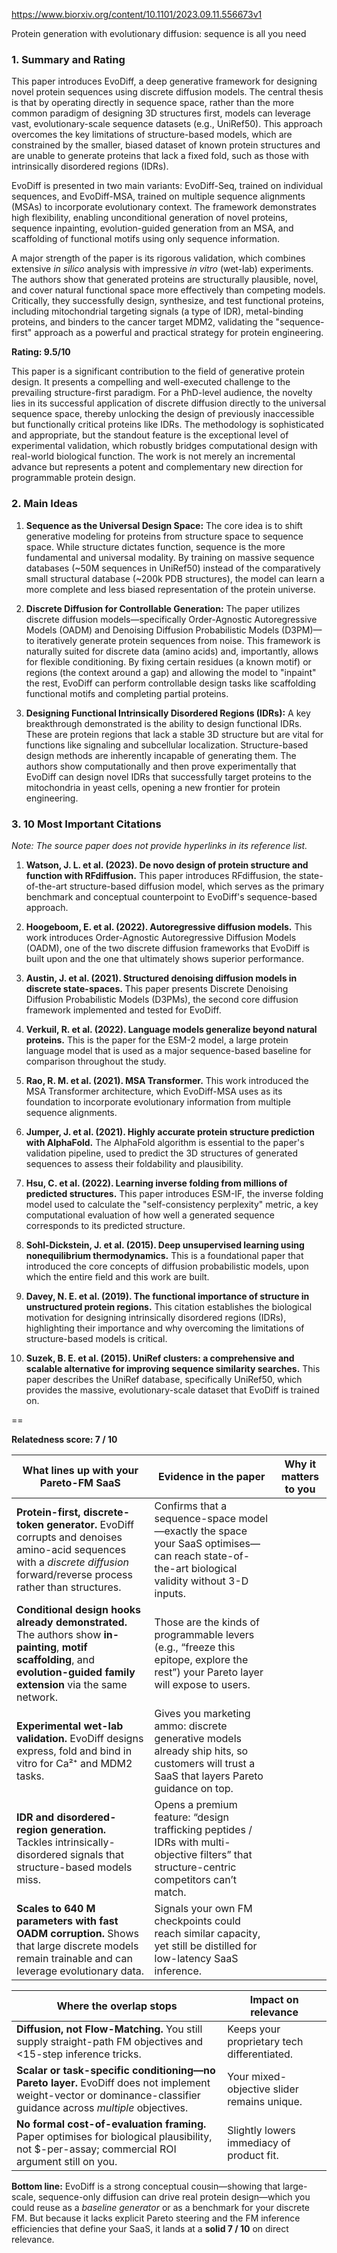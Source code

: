 https://www.biorxiv.org/content/10.1101/2023.09.11.556673v1

Protein generation with evolutionary diffusion: sequence is all you need

### 1. Summary and Rating

This paper introduces EvoDiff, a deep generative framework for designing novel protein sequences using discrete diffusion models. The central thesis is that by operating directly in sequence space, rather than the more common paradigm of designing 3D structures first, models can leverage vast, evolutionary-scale sequence datasets (e.g., UniRef50). This approach overcomes the key limitations of structure-based models, which are constrained by the smaller, biased dataset of known protein structures and are unable to generate proteins that lack a fixed fold, such as those with intrinsically disordered regions (IDRs).

EvoDiff is presented in two main variants: EvoDiff-Seq, trained on individual sequences, and EvoDiff-MSA, trained on multiple sequence alignments (MSAs) to incorporate evolutionary context. The framework demonstrates high flexibility, enabling unconditional generation of novel proteins, sequence inpainting, evolution-guided generation from an MSA, and scaffolding of functional motifs using only sequence information.

A major strength of the paper is its rigorous validation, which combines extensive *in silico* analysis with impressive *in vitro* (wet-lab) experiments. The authors show that generated proteins are structurally plausible, novel, and cover natural functional space more effectively than competing models. Critically, they successfully design, synthesize, and test functional proteins, including mitochondrial targeting signals (a type of IDR), metal-binding proteins, and binders to the cancer target MDM2, validating the "sequence-first" approach as a powerful and practical strategy for protein engineering.

**Rating: 9.5/10**

This paper is a significant contribution to the field of generative protein design. It presents a compelling and well-executed challenge to the prevailing structure-first paradigm. For a PhD-level audience, the novelty lies in its successful application of discrete diffusion directly to the universal sequence space, thereby unlocking the design of previously inaccessible but functionally critical proteins like IDRs. The methodology is sophisticated and appropriate, but the standout feature is the exceptional level of experimental validation, which robustly bridges computational design with real-world biological function. The work is not merely an incremental advance but represents a potent and complementary new direction for programmable protein design.

### 2. Main Ideas

1.  **Sequence as the Universal Design Space:** The core idea is to shift generative modeling for proteins from structure space to sequence space. While structure dictates function, sequence is the more fundamental and universal modality. By training on massive sequence databases (~50M sequences in UniRef50) instead of the comparatively small structural database (~200k PDB structures), the model can learn a more complete and less biased representation of the protein universe.

2.  **Discrete Diffusion for Controllable Generation:** The paper utilizes discrete diffusion models—specifically Order-Agnostic Autoregressive Models (OADM) and Denoising Diffusion Probabilistic Models (D3PM)—to iteratively generate protein sequences from noise. This framework is naturally suited for discrete data (amino acids) and, importantly, allows for flexible conditioning. By fixing certain residues (a known motif) or regions (the context around a gap) and allowing the model to "inpaint" the rest, EvoDiff can perform controllable design tasks like scaffolding functional motifs and completing partial proteins.

3.  **Designing Functional Intrinsically Disordered Regions (IDRs):** A key breakthrough demonstrated is the ability to design functional IDRs. These are protein regions that lack a stable 3D structure but are vital for functions like signaling and subcellular localization. Structure-based design methods are inherently incapable of generating them. The authors show computationally and then prove experimentally that EvoDiff can design novel IDRs that successfully target proteins to the mitochondria in yeast cells, opening a new frontier for protein engineering.

### 3. 10 Most Important Citations

*Note: The source paper does not provide hyperlinks in its reference list.*

1.  **Watson, J. L. et al. (2023). De novo design of protein structure and function with RFdiffusion.**
    This paper introduces RFdiffusion, the state-of-the-art structure-based diffusion model, which serves as the primary benchmark and conceptual counterpoint to EvoDiff's sequence-based approach.

2.  **Hoogeboom, E. et al. (2022). Autoregressive diffusion models.**
    This work introduces Order-Agnostic Autoregressive Diffusion Models (OADM), one of the two discrete diffusion frameworks that EvoDiff is built upon and the one that ultimately shows superior performance.

3.  **Austin, J. et al. (2021). Structured denoising diffusion models in discrete state-spaces.**
    This paper presents Discrete Denoising Diffusion Probabilistic Models (D3PMs), the second core diffusion framework implemented and tested for EvoDiff.

4.  **Verkuil, R. et al. (2022). Language models generalize beyond natural proteins.**
    This is the paper for the ESM-2 model, a large protein language model that is used as a major sequence-based baseline for comparison throughout the study.

5.  **Rao, R. M. et al. (2021). MSA Transformer.**
    This work introduced the MSA Transformer architecture, which EvoDiff-MSA uses as its foundation to incorporate evolutionary information from multiple sequence alignments.

6.  **Jumper, J. et al. (2021). Highly accurate protein structure prediction with AlphaFold.**
    The AlphaFold algorithm is essential to the paper's validation pipeline, used to predict the 3D structures of generated sequences to assess their foldability and plausibility.

7.  **Hsu, C. et al. (2022). Learning inverse folding from millions of predicted structures.**
    This paper introduces ESM-IF, the inverse folding model used to calculate the "self-consistency perplexity" metric, a key computational evaluation of how well a generated sequence corresponds to its predicted structure.

8.  **Sohl-Dickstein, J. et al. (2015). Deep unsupervised learning using nonequilibrium thermodynamics.**
    This is a foundational paper that introduced the core concepts of diffusion probabilistic models, upon which the entire field and this work are built.

9.  **Davey, N. E. et al. (2019). The functional importance of structure in unstructured protein regions.**
    This citation establishes the biological motivation for designing intrinsically disordered regions (IDRs), highlighting their importance and why overcoming the limitations of structure-based models is critical.

10. **Suzek, B. E. et al. (2015). UniRef clusters: a comprehensive and scalable alternative for improving sequence similarity searches.**
    This paper describes the UniRef database, specifically UniRef50, which provides the massive, evolutionary-scale dataset that EvoDiff is trained on.

==

**Relatedness score: 7 / 10**

| What lines up with your Pareto-FM SaaS                                                                                                                                       | Evidence in the paper                                                                                                                         | Why it matters to you |
| ---------------------------------------------------------------------------------------------------------------------------------------------------------------------------- | --------------------------------------------------------------------------------------------------------------------------------------------- | --------------------- |
| **Protein-first, discrete-token generator.** EvoDiff corrupts and denoises amino-acid sequences with a *discrete diffusion* forward/reverse process rather than structures.  | Confirms that a sequence-space model—exactly the space your SaaS optimises—can reach state-of-the-art biological validity without 3-D inputs. |                       |
| **Conditional design hooks already demonstrated.** The authors show **in-painting**, **motif scaffolding**, and **evolution-guided family extension** via the same network.  | Those are the kinds of programmable levers (e.g., “freeze this epitope, explore the rest”) your Pareto layer will expose to users.            |                       |
| **Experimental wet-lab validation.** EvoDiff designs express, fold and bind in vitro for Ca²⁺ and MDM2 tasks.                                                                | Gives you marketing ammo: discrete generative models already ship hits, so customers will trust a SaaS that layers Pareto guidance on top.    |                       |
| **IDR and disordered-region generation.** Tackles intrinsically-disordered signals that structure-based models miss.                                                         | Opens a premium feature: “design trafficking peptides / IDRs with multi-objective filters” that structure-centric competitors can’t match.    |                       |
| **Scales to 640 M parameters with fast OADM corruption.** Shows that large discrete models remain trainable and can leverage evolutionary data.                              | Signals your own FM checkpoints could reach similar capacity, yet still be distilled for low-latency SaaS inference.                          |                       |

| Where the overlap stops                                                                                                                                           | Impact on relevance                         |
| ----------------------------------------------------------------------------------------------------------------------------------------------------------------- | ------------------------------------------- |
| **Diffusion, not Flow-Matching.** You still supply straight-path FM objectives and <15-step inference tricks.                                                     | Keeps your proprietary tech differentiated. |
| **Scalar or task-specific conditioning—no Pareto layer.** EvoDiff does not implement weight-vector or dominance-classifier guidance across *multiple* objectives. | Your mixed-objective slider remains unique. |
| **No formal cost-of-evaluation framing.** Paper optimises for biological plausibility, not \$-per-assay; commercial ROI argument still on you.                    | Slightly lowers immediacy of product fit.   |

**Bottom line:** EvoDiff is a strong conceptual cousin—showing that large-scale, sequence-only diffusion can drive real protein design—which you could reuse as a *baseline generator* or as a benchmark for your discrete FM. But because it lacks explicit Pareto steering and the FM inference efficiencies that define your SaaS, it lands at a **solid 7 / 10** on direct relevance.

